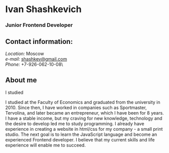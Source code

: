 # Ivan Shashkevich
### Junior Frontend Developer

## Contact information:

*Location:*  Moscow\
*e-mail:* shashkev@gmail.com\
*Phone:* +7-926-062-10-08\

## About me

I studied

I studied at the Faculty of Economics and graduated from the university in 2010. Since then, I have worked in companies such as Sportmaster, Tervolina, and later became an entrepreneur, which I have been for 8 years. I have a stable income, but my craving for new knowledge, technology and the desire to develop led me to study programming. I already have experience in creating a website in html/css for my company - a small print studio. The next goal is to learn the JavaScript language and become an experienced Frontend developer. I believe that my current skills and life experience will enable me to succeed.